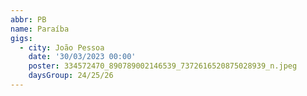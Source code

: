 ```yaml
---
abbr: PB
name: Paraíba
gigs:
  - city: João Pessoa
    date: '30/03/2023 00:00'
    poster: 334572470_890789002146539_7372616520875028939_n.jpeg
    daysGroup: 24/25/26
---
```


